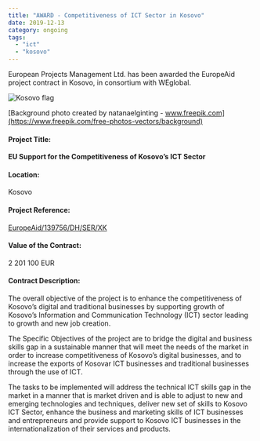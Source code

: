 ```yaml
---
title: "AWARD - Competitiveness of ICT Sector in Kosovo"
date: 2019-12-13
category: ongoing
tags: 
  - "ict"
  - "kosovo"
---
```


European Projects Management Ltd. has been awarded the EuropeAid project contract in Kosovo, in consortium with WEglobal.

![Kosovo flag](images/Kosovo-flag-1024x551.jpeg)

[Background photo created by natanaelginting - www.freepik.com](https://www.freepik.com/free-photos-vectors/background)

#### Project Title:

**EU Support for the Competitiveness of Kosovo’s ICT Sector**

#### Location:

Kosovo

#### Project Reference:

[EuropeAid/139756/DH/SER/XK](https://webgate.ec.europa.eu/europeaid/online-services/index.cfm?do=publi.welcome&nbPubliList=15&orderby=upd&orderbyad=Desc&searchtype=RS&aofr=139756)

#### Value of the Contract:

2 201 100 EUR

#### Contract Description:

The overall objective of the project is to enhance the competitiveness of Kosovo’s digital and traditional businesses by supporting growth of Kosovo’s Information and Communication Technology (ICT) sector leading to growth and new job creation.

The Specific Objectives of the project are to bridge the digital and business skills gap in a sustainable manner that will meet the needs of the market in order to increase competitiveness of Kosovo’s digital businesses, and to increase the exports of Kosovar ICT businesses and traditional businesses through the use of ICT.

The tasks to be implemented will address the technical ICT skills gap in the market in a manner that is market driven and is able to adjust to new and emerging technologies and techniques, deliver new set of skills to Kosovo ICT Sector, enhance the business and marketing skills of ICT businesses and entrepreneurs and provide support to Kosovo ICT businesses in the internationalization of their services and products.
